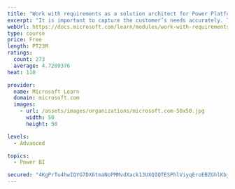 ```yaml
---
title: "Work with requirements as a solution architect for Power Platform and Dynamics 365"
excerpt: "It is important to capture the customer’s needs accurately. This module explains how to capture requirements and identify functional and non-functional items."
webUrl: https://docs.microsoft.com/learn/modules/work-with-requirements/
type: course
price: Free
length: PT23M
ratings:
  count: 273
  average: 4.7289376
heat: 110

provider:
  name: Microsoft Learn
  domain: microsoft.com
  images:
    - url: /assets/images/organizations/microsoft.com-50x50.jpg
      width: 50
      height: 50

levels:
  - Advanced

topics:
  - Power BI

secured: "4KgPrTu4hwIQYG7DX6tmaNoPMMvdXack13UXQIQTESPhlViyqEroEBZGhlKbjW9FiksCKFRs29n8vhaZ2SbJyKMOkdfFNPGCFrMfYe65MFuPNam6gtRYrAujXx5w6rvJtVi80OFX0DfnaiQ51apSaUclo1nuZyzZjWQiNq6F/vCC0ym2M3WC8vUmsvgg5b49wr8ed8iN1rl+Nx0+UUVUL0JLq5bL2E0o0y419qSybMBt6RgL8LUwHRHREZqxKZq3A4FjqLT4vH6ElBnaA0jSwY4KCtH6RZcTQuQythJE3wHnz7kuPiTZ5WidylDQQb6vThXV2o4/XHrj6fu+iqVmMQiYXMfMxml9LIB67WJ1JIEIj1qwjqpk4ZVn4X6oUpq8ComWSxWp42ZJ0o6K1SiJWAGFt7dsNOj3WiU44Xez/NE=;JFUn24LeIzRO6dcsV3WDwQ=="
---
```


